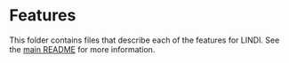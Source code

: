 # Features
This folder contains files that describe each of the features for LINDI. See the [main README][main] for more information.

[main]: [../../README.md]